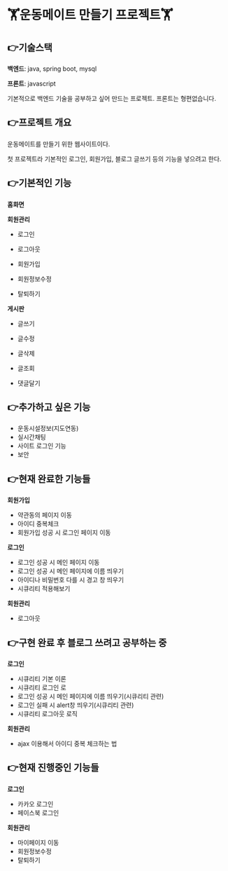 # :weight_lifting:운동메이트 만들기 프로젝트:weight_lifting:

## :point_right:기술스택

**백엔드**: java, spring boot, mysql

**프론트**: javascript

기본적으로 백엔드 기술을 공부하고 싶어 만드는 프로젝트. 프론트는 형편없습니다.

## :point_right:프로젝트 개요

운동메이트를 만들기 위한 웹사이트이다. 

첫 프로젝트라 기본적인 로그인, 회원가입, 블로그 글쓰기 등의 기능을 넣으려고 한다.

## :point_right:기본적인 기능

**홈화면**
  
**회원관리**
  
- 로그인

- 로그아웃

- 회원가입

- 회원정보수정

- 탈퇴하기

**게시판**

- 글쓰기

- 글수정

- 글삭제

- 글조회

- 댓글달기

## :point_right:추가하고 싶은 기능

- 운동시설정보(지도연동)
- 실시간채팅
- 사이트 로그인 기능
- 보안

## :point_right:현재 완료한 기능들

**회원가입**
- 약관동의 페이지 이동
- 아이디 중복체크
- 회원가입 성공 시 로그인 페이지 이동

**로그인**
- 로그인 성공 시 메인 페이지 이동
- 로그인 성공 시 메인 페이지에 이름 띄우기
- 아이디나 비밀번호 다를 시 경고 창 띄우기
- 시큐리티 적용해보기

**회원관리**
- 로그아웃

## :point_right:구현 완료 후 블로그 쓰려고 공부하는 중

**로그인**
- 시큐리티 기본 이론
- 시큐리티 로그인 로
- 로그인 성공 시 메인 페이지에 이름 띄우기(시큐리티 관련)
- 로그인 실패 시 alert창 띄우기(시큐리티 관련)
- 시큐리티 로그아웃 로직

**회원관리**
- ajax 이용해서 아이디 중복 체크하는 법


## :point_right:현재 진행중인 기능들

**로그인**
- 카카오 로그인
- 페이스북 로그인

**회원관리**
- 마이페이지 이동
- 회원정보수정
- 탈퇴하기
